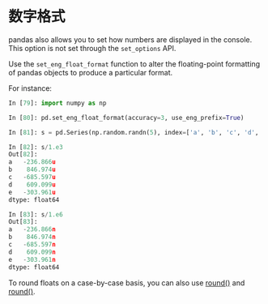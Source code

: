 # 数字格式

pandas also allows you to set how numbers are displayed in the console. This option is not set through the ``set_options`` API.

Use the ``set_eng_float_format`` function to alter the floating-point formatting of pandas objects to produce a particular format.

For instance:

```python
In [79]: import numpy as np

In [80]: pd.set_eng_float_format(accuracy=3, use_eng_prefix=True)

In [81]: s = pd.Series(np.random.randn(5), index=['a', 'b', 'c', 'd', 'e'])

In [82]: s/1.e3
Out[82]: 
a   -236.866u
b    846.974u
c   -685.597u
d    609.099u
e   -303.961u
dtype: float64

In [83]: s/1.e6
Out[83]: 
a   -236.866n
b    846.974n
c   -685.597n
d    609.099n
e   -303.961n
dtype: float64
```

To round floats on a case-by-case basis, you can also use [round()](http://pandas.pydata.org/pandas-docs/stable/generated/pandas.Series.round.html#pandas.Series.round) and [round()](http://pandas.pydata.org/pandas-docs/stable/generated/pandas.DataFrame.round.html#pandas.DataFrame.round).